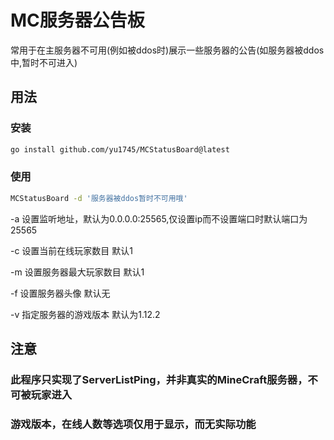 # MC服务器公告板

常用于在主服务器不可用(例如被ddos时)展示一些服务器的公告(如服务器被ddos中,暂时不可进入)
## 用法

### 安装
```bash
go install github.com/yu1745/MCStatusBoard@latest
```
### 使用
```bash
MCStatusBoard -d '服务器被ddos暂时不可用哦'
```

-a 设置监听地址，默认为0.0.0.0:25565,仅设置ip而不设置端口时默认端口为25565

-c 设置当前在线玩家数目 默认1

-m 设置服务器最大玩家数目 默认1

-f 设置服务器头像 默认无

-v 指定服务器的游戏版本 默认为1.12.2

## 注意 

### 此程序只实现了ServerListPing，并非真实的MineCraft服务器，不可被玩家进入

### 游戏版本，在线人数等选项仅用于显示，而无实际功能





